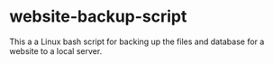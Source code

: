 # website-backup-script
This a a Linux bash script for backing up the files and database for a website to a local server.
